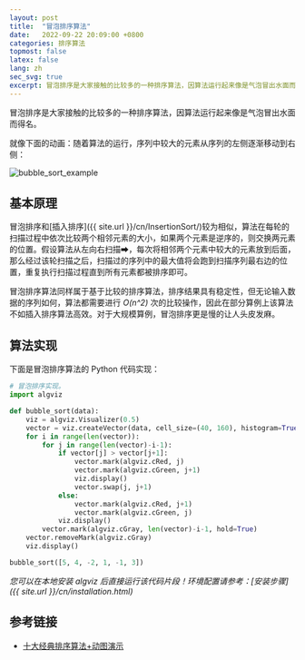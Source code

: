 ```yaml
---
layout: post
title:  "冒泡排序算法"
date:   2022-09-22 20:09:00 +0800
categories: 排序算法
topmost: false
latex: false
lang: zh
sec_svg: true
excerpt: 冒泡排序是大家接触的比较多的一种排序算法，因算法运行起来像是气泡冒出水面而得名。
---
```



冒泡排序是大家接触的比较多的一种排序算法，因算法运行起来像是气泡冒出水面而得名。

就像下面的动画：随着算法的运行，序列中较大的元素从序列的左侧逐渐移动到右侧：

![bubble_sort_example](https://cdn.jsdelivr.net/gh/zjl9959/algviz-launch@master/svgs/BubbleSort.svg)

## 基本原理

冒泡排序和[插入排序]({{ site.url }}/cn/InsertionSort/)较为相似，算法在每轮的扫描过程中依次比较两个相邻元素的大小，如果两个元素是逆序的，则交换两元素的位置。假设算法从左向右扫描➡，每次将相邻两个元素中较大的元素放到后面，那么经过该轮扫描之后，扫描过的序列中的最大值将会跑到扫描序列最右边的位置，重复执行扫描过程直到所有元素都被排序即可。

冒泡排序算法同样属于基于比较的排序算法，排序结果具有稳定性，但无论输入数据的序列如何，算法都需要进行 *O(n^2)* 次的比较操作，因此在部分算例上该算法不如插入排序算法高效。对于大规模算例，冒泡排序更是慢的让人头皮发麻。

## 算法实现

下面是冒泡排序算法的 Python 代码实现：

```python
# 冒泡排序实现。
import algviz

def bubble_sort(data):
    viz = algviz.Visualizer(0.5)
    vector = viz.createVector(data, cell_size=(40, 160), histogram=True)
    for i in range(len(vector)):
        for j in range(len(vector)-i-1):
            if vector[j] > vector[j+1]:
                vector.mark(algviz.cRed, j)
                vector.mark(algviz.cGreen, j+1)
                viz.display()
                vector.swap(j, j+1)
            else:
                vector.mark(algviz.cRed, j+1)
                vector.mark(algviz.cGreen, j)
            viz.display()
        vector.mark(algviz.cGray, len(vector)-i-1, hold=True)
    vector.removeMark(algviz.cGray)
    viz.display()

bubble_sort([5, 4, -2, 1, -1, 3])
```

*您可以在本地安装 algviz 后直接运行该代码片段！环境配置请参考：[安装步骤]({{ site.url }}/cn/installation.html)*

## 参考链接

+ [十大经典排序算法+动图演示](https://www.cnblogs.com/onepixel/articles/7674659.html)
